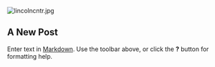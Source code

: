 ![lincolncntr.jpg]({{site.baseurl}}/images/lincolncntr.jpg)
## A New Post

Enter text in [Markdown](http://daringfireball.net/projects/markdown/). Use the toolbar above, or click the **?** button for formatting help.
